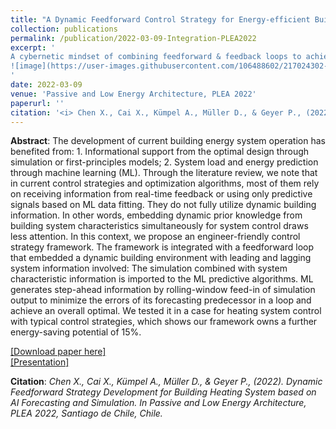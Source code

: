 ```yaml
---
title: "A Dynamic Feedforward Control Strategy for Energy-efficient Building System Operation"
collection: publications
permalink: /publication/2022-03-09-Integration-PLEA2022
excerpt: '
A cybernetic mindset of combining feedforward & feedback loops to achieve a dynamic, high-efficiency building system control strategy in a gray-box manner.
![image](https://user-images.githubusercontent.com/106488602/217024302-4f11510c-ed2a-4a1f-a2fb-06ec7e0625af.png)
'
date: 2022-03-09
venue: 'Passive and Low Energy Architecture, PLEA 2022'
paperurl: ''
citation: '<i> Chen X., Cai X., Kümpel A., Müller D., & Geyer P., (2022). Dynamic Feedforward Strategy Development for Building Heating System based on AI Forecasting and Simulation. In Passive and Low Energy Architecture, PLEA 2022, Santiago de Chile, Chile.</i>'
---
```


**Abstract**: The development of current building energy system operation has benefited from: 1. Informational support from the optimal design through simulation or first-principles models; 2. System load and energy prediction through machine learning (ML). Through the literature review, we note that in current control strategies and optimization algorithms, most of them rely on receiving information from real-time feedback or using only predictive signals based on ML data fitting. They do not fully utilize dynamic building information. In other words, embedding dynamic prior knowledge from building system characteristics simultaneously for system control draws less attention. In this context, we propose an engineer-friendly control strategy framework. The framework is integrated with a feedforward loop that embedded a dynamic building environment with leading and lagging system information involved: The simulation combined with system characteristic information is imported to the ML predictive algorithms. ML generates step-ahead information by rolling-window feed-in of simulation output to minimize the errors of its forecasting predecessor in a loop and achieve an overall optimal. We tested it in a case for heating system control with typical control strategies, which shows our framework owns a further energy-saving potential of 15%.

[[Download paper here]](https://www.researchgate.net/publication/364799973_A_Dynamic_Feedforward_Control_Strategy_for_Energy-efficient_Building_System_Operation)<br>
[[Presentation]](https://github.com/chenxiachan/chenxiachan.github.io/blob/master/files/PLEA-Xia_1166_PG.pdf)<br>

**Citation**:<i> Chen X., Cai X., Kümpel A., Müller D., & Geyer P., (2022). Dynamic Feedforward Strategy Development for Building Heating System based on AI Forecasting and Simulation. In Passive and Low Energy Architecture, PLEA 2022, Santiago de Chile, Chile. </i>
